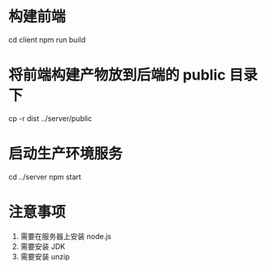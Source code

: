 # 构建前端

cd client
npm run build

# 将前端构建产物放到后端的 public 目录下

cp -r dist ../server/public

# 启动生产环境服务

cd ../server
npm start

# 注意事项

1. 需要在服务器上安装 node.js
2. 需要安装 JDK
3. 需要安装 unzip
